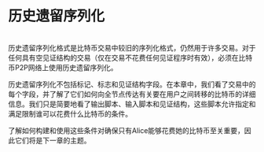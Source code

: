 # 历史遗留序列化

\
历史遗留序列化格式是比特币交易中较旧的序列化格式，仍然用于许多交易。对于任何具有空见证结构的交易（仅在交易不花费任何见证程序时有效），必须在比特币P2P网络上使用历史遗留序列化。

历史遗留序列化不包括标记、标志和见证结构字段。在本章中，我们看了交易中的每个字段，并了解了它们如何向全节点传达有关要在用户之间转移的比特币的详细信息。我们只是简要地看了输出脚本、输入脚本和见证结构，这些脚本允许指定和满足限制谁可以花费什么比特币的条件。

了解如何构建和使用这些条件对确保只有Alice能够花费她的比特币至关重要，因此它们将是下一章的主题。
